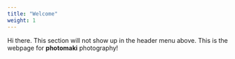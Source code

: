 ```yaml
---
title: "Welcome"
weight: 1
---
```


Hi there. This section will not show up in the header menu above. This is the webpage for **photomaki** photography!